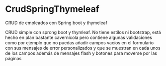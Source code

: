 # CrudSpringThymeleaf
CRUD de empleados con Spring boot  y thymeleaf

CRUD simple con sprong boot y thymleaf. No tiene estilos ni bootstrap, está hecho en plan bastante cavernícola pero contiene algunas
validaciones como por ejemplo que no puedas añadir campos vacíos en el formulario con sus mensajes de error personalizados y que se muestran
en cada unos de los campos además de mensajes flash y botones para moverse por las páginas
